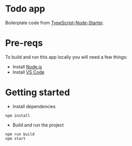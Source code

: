 # Todo app

Boilerplate code from [TypeScript-Node-Starter](https://github.com/Microsoft/TypeScript-Node-Starter).

# Pre-reqs
To build and run this app locally you will need a few things:
- Install [Node.js](https://nodejs.org/en/)
- Install [VS Code](https://code.visualstudio.com/)

# Getting started
- Install dependencies
```
npm install
```
- Build and run the project
```
npm run build
npm start
```
